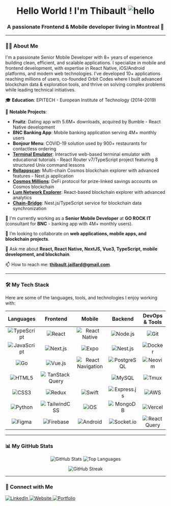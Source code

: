 <h1 align="center">Hello World ! I'm Thibault <img src="https://github.com/user-attachments/assets/7d6a7301-af2d-4aa8-ad85-33f15c10c0e1" alt="hello" /></h1>
<h3 align="center">A passionate Frontend & Mobile developer living in Montreal 🍁</h3>

---

### 👨‍💻 About Me

I'm a passionate Senior Mobile Developer with 8+ years of experience building clean, efficient, and scalable applications. I specialize in mobile and frontend development, with expertise in React Native, iOS/Android platforms, and modern web technologies. I've developed 10+ applications reaching millions of users, co-founded Orbit Codes where I built advanced blockchain data & exploration tools, and thrive on solving complex problems while leading technical initiatives.

🎓 **Education**: EPITECH - European Institute of Technology (2014-2019)

🚀 **Notable Projects**:

- **Fruitz**: Dating app with 5.6M+ downloads, acquired by Bumble - React Native development
- **BNC Banking App**: Mobile banking application serving 4M+ monthly users
- **Bonjour Menu**: COVID-19 solution used by 900+ restaurants for contactless ordering
- [**Terminal Emulator**](https://github.com/ThibaultJRD/terminal-emulator): Interactive web-based terminal emulator with educational tutorials - React Router v7/TypeScript project featuring 8 structured Unix command lessons
- [**Rollappscan**](https://rollappscan.com): Multi-chain Cosmos blockchain explorer with advanced features - Next.js application
- [**Cosmos Millions**](https://github.com/lum-network/millions): DeFi protocol for prize-linked savings accounts on Cosmos blockchain
- [**Lum Network Explorer**](https://github.com/lum-network/explorer): React-based blockchain explorer with advanced analytics
- [**Chain-Bridge**](https://github.com/lum-network/chain-bridge): Nest.js/TypeScript service for blockchain data synchronization

🔭 I'm currently working as a **Senior Mobile Developer** at **GO ROCK IT** (consultant for **BNC** - banking app with 4M+ monthly users).

👯 I’m looking to collaborate on **web applications, mobile apps, and blockchain projects**.

💬 Ask me about **React, React Native, NextJS, Vue3, TypeScript, mobile development, and blockchain**.

📫 How to reach me: **<thibault.jaillard@gmail.com>**.

---

### 🛠️ My Tech Stack

Here are some of the languages, tools, and technologies I enjoy working with:

|                                                     Languages                                                     |                                                          Frontend                                                           |                                                           Mobile                                                            |                                                      Backend                                                      |                                                      DevOps & Tools                                                      |
| :---------------------------------------------------------------------------------------------------------------: | :-------------------------------------------------------------------------------------------------------------------------: | :-------------------------------------------------------------------------------------------------------------------------: | :---------------------------------------------------------------------------------------------------------------: | :----------------------------------------------------------------------------------------------------------------------: |
| ![TypeScript](https://img.shields.io/badge/TypeScript-3178C6?style=for-the-badge&logo=typescript&logoColor=white) |             ![React](https://img.shields.io/badge/React-20232A?style=for-the-badge&logo=react&logoColor=61DAFB)             |      ![React Native](https://img.shields.io/badge/React_Native-20232A?style=for-the-badge&logo=react&logoColor=61DAFB)      |    ![Node.js](https://img.shields.io/badge/Node.js-339933?style=for-the-badge&logo=nodedotjs&logoColor=white)     |               ![Git](https://img.shields.io/badge/Git-F05032?style=for-the-badge&logo=git&logoColor=white)               |
| ![JavaScript](https://img.shields.io/badge/JavaScript-F7DF1E?style=for-the-badge&logo=javascript&logoColor=black) |         ![Next.js](https://img.shields.io/badge/Next.js-000000?style=for-the-badge&logo=nextdotjs&logoColor=white)          |               ![Expo](https://img.shields.io/badge/Expo-000020?style=for-the-badge&logo=expo&logoColor=white)               |      ![Nest.js](https://img.shields.io/badge/Nest.js-E0234E?style=for-the-badge&logo=nestjs&logoColor=white)      |          ![Docker](https://img.shields.io/badge/Docker-2496ED?style=for-the-badge&logo=docker&logoColor=white)           |
|             ![Go](https://img.shields.io/badge/Go-00ADD8?style=for-the-badge&logo=go&logoColor=white)             |           ![Vue.js](https://img.shields.io/badge/Vue.js-4FC08D?style=for-the-badge&logo=vuedotjs&logoColor=white)           | ![React Navigation](https://img.shields.io/badge/React%20Navigation-20232A?style=for-the-badge&logo=react&logoColor=61DAFB) | ![PostgreSQL](https://img.shields.io/badge/PostgreSQL-316192?style=for-the-badge&logo=postgresql&logoColor=white) |          ![Neovim](https://img.shields.io/badge/Neovim-57A143?style=for-the-badge&logo=neovim&logoColor=white)           |
|        ![HTML5](https://img.shields.io/badge/HTML5-E34F26?style=for-the-badge&logo=html5&logoColor=white)         | ![TanStack Query](https://img.shields.io/badge/TanStack%20Query-FF4154?style=for-the-badge&logo=reactquery&logoColor=white) |                                                                                                                             |        ![MySQL](https://img.shields.io/badge/MySQL-4479A1?style=for-the-badge&logo=mysql&logoColor=white)         |             ![Tmux](https://img.shields.io/badge/tmux-1BB91F?style=for-the-badge&logo=tmux&logoColor=white)              |
|          ![CSS3](https://img.shields.io/badge/CSS3-1572B6?style=for-the-badge&logo=css3&logoColor=white)          |             ![Redux](https://img.shields.io/badge/Redux-593D88?style=for-the-badge&logo=redux&logoColor=white)              |             ![Swift](https://img.shields.io/badge/Swift-F05138?style=for-the-badge&logo=swift&logoColor=white)              |  ![Express.js](https://img.shields.io/badge/Express.js-000000?style=for-the-badge&logo=express&logoColor=white)   |           ![AWS](https://img.shields.io/badge/AWS-232F3E?style=for-the-badge&logo=amazon-aws&logoColor=white)            |
|       ![Python](https://img.shields.io/badge/Python-3776AB?style=for-the-badge&logo=python&logoColor=white)       |    ![TailwindCSS](https://img.shields.io/badge/TailwindCSS-38B2AC?style=for-the-badge&logo=tailwind-css&logoColor=white)    |                ![iOS](https://img.shields.io/badge/iOS-000000?style=for-the-badge&logo=ios&logoColor=white)                 |     ![MongoDB](https://img.shields.io/badge/MongoDB-4EA94B?style=for-the-badge&logo=mongodb&logoColor=white)      |          ![Vercel](https://img.shields.io/badge/Vercel-000000?style=for-the-badge&logo=vercel&logoColor=white)           |
|        ![Figma](https://img.shields.io/badge/Figma-F24E1E?style=for-the-badge&logo=figma&logoColor=white)         |         ![Firebase](https://img.shields.io/badge/Firebase-FFCA28?style=for-the-badge&logo=firebase&logoColor=black)         |          ![Android](https://img.shields.io/badge/Android-3DDC84?style=for-the-badge&logo=android&logoColor=white)           |  ![Socket.io](https://img.shields.io/badge/Socket.io-010101?style=for-the-badge&logo=socket.io&logoColor=white)   | ![React Query](https://img.shields.io/badge/React%20Query-FF4154?style=for-the-badge&logo=react%20query&logoColor=white) |

---

### 📊 My GitHub Stats

<p align="center">
  <img src="https://github-readme-stats.vercel.app/api?username=ThibaultJRD&show_icons=true&theme=catppuccin_mocha&rank_icon=github" alt="GitHub Stats" />
  <img src="https://github-readme-stats.vercel.app/api/top-langs/?username=ThibaultJRD&layout=compact&theme=catppuccin_mocha" alt="Top Languages" />
</p>

<p align="center">
  <img src="https://github-readme-streak-stats.herokuapp.com/?user=ThibaultJRD&theme=catppuccin-mocha" alt="GitHub Streak" />
</p>

---

### 🔗 Connect with Me

<p align="left">
  <a href="https://linkedin.com/in/thibault-jaillard" target="_blank">
    <img src="https://img.shields.io/badge/LinkedIn-0077B5?style=for-the-badge&logo=linkedin&logoColor=white" alt="LinkedIn"/>
  </a>
  <a href="https://thibault.iusevimbtw.com/" target="_blank">
    <img src="https://img.shields.io/badge/Website-000000?style=for-the-badge&logo=About.me&logoColor=white" alt="Website"/>
  </a>
  <a href="https://terminal-emulator-nine.vercel.app/portfolio" target="_blank">
    <img src="https://img.shields.io/badge/Portfolio-000000?style=for-the-badge&logo=About.mel&logoColor=white" alt="Portfolio"/>
  </a>
</p>
